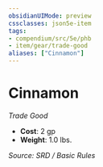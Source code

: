 ```yaml
---
obsidianUIMode: preview
cssclasses: json5e-item
tags:
- compendium/src/5e/phb
- item/gear/trade-good
aliases: ["Cinnamon"]
---
```

# Cinnamon
*Trade Good*  

- **Cost**: 2 gp
- **Weight**: 1.0 lbs.

*Source: SRD / Basic Rules*